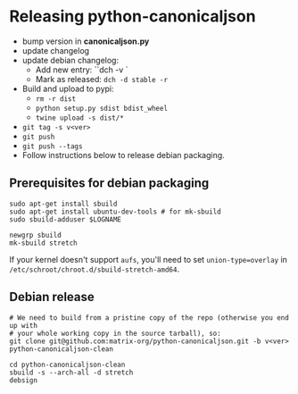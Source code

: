 Releasing python-canonicaljson
==============================

* bump version in __canonicaljson.py__
* update changelog
* update debian changelog:
  * Add new entry: ``dch -v <ver>`
  * Mark as released: `dch -d stable -r`
* Build and upload to pypi:
  * ``rm -r dist``
  * ``python setup.py sdist bdist_wheel``
  * ``twine upload -s dist/*``
* ``git tag -s v<ver>``
* ``git push``
* ``git push --tags``
* Follow instructions below to release debian packaging.

Prerequisites for debian packaging
----------------------------------

```
sudo apt-get install sbuild
sudo apt-get install ubuntu-dev-tools # for mk-sbuild
sudo sbuild-adduser $LOGNAME

newgrp sbuild
mk-sbuild stretch
```

If your kernel doesn't support `aufs`, you'll need to set `union-type=overlay`
in `/etc/schroot/chroot.d/sbuild-stretch-amd64`.

Debian release
--------------

```
# We need to build from a pristine copy of the repo (otherwise you end up with
# your whole working copy in the source tarball), so:
git clone git@github.com:matrix-org/python-canonicaljson.git -b v<ver> python-canonicaljson-clean

cd python-canonicaljson-clean
sbuild -s --arch-all -d stretch
debsign
```
